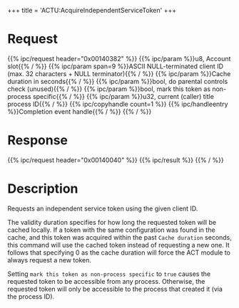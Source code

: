 +++
title = 'ACTU:AcquireIndependentServiceToken'
+++

# Request

{{% ipc/request header="0x00140382" %}}
{{% ipc/param %}}u8, Account slot{{% / %}}
{{% ipc/param span=9 %}}ASCII NULL-terminated client ID (max. 32 characters + NULL terminator){{% / %}}
{{% ipc/param %}}Cache duration in seconds{{% / %}}
{{% ipc/param %}}bool, do parental controls check (unused){{% / %}}
{{% ipc/param %}}bool, mark this token as non-process specific{{% / %}}
{{% ipc/param %}}u32, current (caller) title process ID{{% / %}}
{{% ipc/copyhandle count=1 %}}
{{% ipc/handleentry %}}Completion event handle{{% / %}}
{{% / %}}

# Response

{{% ipc/request header="0x00140040" %}}
{{% ipc/result %}}
{{% / %}}

# Description

Requests an independent service token using the given client ID.

The validity duration specifies for how long the requested token will be cached locally. If a token with the same configuration was found in the cache, and this token was acquired within the past `Cache duration` seconds, this command will use the cached token instead of requesting a new one. It follows that specifying 0 as the cache duration will force the ACT module to always request a new token.

Setting `mark this token as non-process specific` to `true` causes the requested token to be accessible from any process. Otherwise, the requested token will only be accessible to the process that created it (via the process ID).
